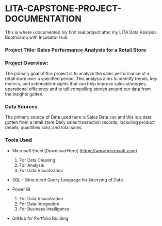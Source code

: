 # LITA-CAPSTONE-PROJECT-DOCUMENTATION
This is where i documented my first real project after my LITA Data Analysis Boothcamp with Incubator Hub
### Project Title: Sales Performance Analysis for a Retail Store

### Project Overview: 
The primary goal of this project is to analyze the sales performance of a retail store over a specified period. This analysis aims to identify trends, key metrics, and actionable insights that can help improve sales strategies, operational efficiency and to tell compelling stories around our data from the insights gotten.

### Data Sources
The primary source of Data used here is Sales Data.csv and this is  a data gotten from a retail store Daily sales
transaction records, including product details, quantities sold, and total sales.

### Tools Used
- Microsoft Excel [Download Here] (https://www.microsoft.com)
   1. For Data Cleaning
   2. For Analysis
   3. For Data Visualization
      
- SQL - Structured Query Language for Querying of Data

- Power BI
  1. For Data Visualization
  2. For Data Integration
  3. For Business Intelligence
- GitHub for Portfolio Building
